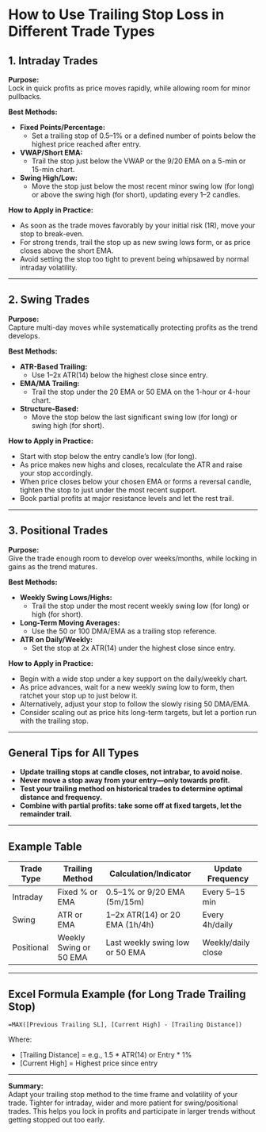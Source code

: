# How to Use Trailing Stop Loss in Different Trade Types

## 1. Intraday Trades

**Purpose:**  
Lock in quick profits as price moves rapidly, while allowing room for minor pullbacks.

**Best Methods:**
- **Fixed Points/Percentage:**  
  - Set a trailing stop of 0.5–1% or a defined number of points below the highest price reached after entry.
- **VWAP/Short EMA:**  
  - Trail the stop just below the VWAP or the 9/20 EMA on a 5-min or 15-min chart.
- **Swing High/Low:**  
  - Move the stop just below the most recent minor swing low (for long) or above the swing high (for short), updating every 1–2 candles.

**How to Apply in Practice:**  
- As soon as the trade moves favorably by your initial risk (1R), move your stop to break-even.
- For strong trends, trail the stop up as new swing lows form, or as price closes above the short EMA.
- Avoid setting the stop too tight to prevent being whipsawed by normal intraday volatility.

---

## 2. Swing Trades

**Purpose:**  
Capture multi-day moves while systematically protecting profits as the trend develops.

**Best Methods:**
- **ATR-Based Trailing:**  
  - Use 1–2x ATR(14) below the highest close since entry.
- **EMA/MA Trailing:**  
  - Trail the stop under the 20 EMA or 50 EMA on the 1-hour or 4-hour chart.
- **Structure-Based:**  
  - Move the stop below the last significant swing low (for long) or swing high (for short).

**How to Apply in Practice:**  
- Start with stop below the entry candle’s low (for long).
- As price makes new highs and closes, recalculate the ATR and raise your stop accordingly.
- When price closes below your chosen EMA or forms a reversal candle, tighten the stop to just under the most recent support.
- Book partial profits at major resistance levels and let the rest trail.

---

## 3. Positional Trades

**Purpose:**  
Give the trade enough room to develop over weeks/months, while locking in gains as the trend matures.

**Best Methods:**
- **Weekly Swing Lows/Highs:**  
  - Trail the stop under the most recent weekly swing low (for long) or high (for short).
- **Long-Term Moving Averages:**  
  - Use the 50 or 100 DMA/EMA as a trailing stop reference.
- **ATR on Daily/Weekly:**  
  - Set the stop at 2x ATR(14) under the highest close since entry.

**How to Apply in Practice:**  
- Begin with a wide stop under a key support on the daily/weekly chart.
- As price advances, wait for a new weekly swing low to form, then ratchet your stop up to just below it.
- Alternatively, adjust your stop to follow the slowly rising 50 DMA/EMA.
- Consider scaling out as price hits long-term targets, but let a portion run with the trailing stop.

---

## General Tips for All Types

- **Update trailing stops at candle closes, not intrabar, to avoid noise.**
- **Never move a stop away from your entry—only towards profit.**
- **Test your trailing method on historical trades to determine optimal distance and frequency.**
- **Combine with partial profits: take some off at fixed targets, let the remainder trail.**

---

## Example Table

| Trade Type   | Trailing Method         | Calculation/Indicator           | Update Frequency   |
|--------------|------------------------|---------------------------------|--------------------|
| Intraday     | Fixed % or EMA         | 0.5–1% or 9/20 EMA (5m/15m)     | Every 5–15 min     |
| Swing        | ATR or EMA             | 1–2x ATR(14) or 20 EMA (1h/4h)  | Every 4h/daily     |
| Positional   | Weekly Swing or 50 EMA | Last weekly swing low or 50 EMA | Weekly/daily close |

---

## Excel Formula Example (for Long Trade Trailing Stop)

```excel
=MAX([Previous Trailing SL], [Current High] - [Trailing Distance])
```
Where:
- [Trailing Distance] = e.g., 1.5 * ATR(14) or Entry * 1%
- [Current High] = Highest price since entry

---

**Summary:**  
Adapt your trailing stop method to the time frame and volatility of your trade. Tighter for intraday, wider and more patient for swing/positional trades. This helps you lock in profits and participate in larger trends without getting stopped out too early.
